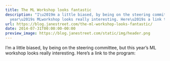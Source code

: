 ```yaml
---
title: The ML Workshop looks fantastic
description: "I\u2019m a little biased, by being on the steering committee, but this
  year\u2019s MLworkshop looks really interesting. Here\u2019s a link to the program:"
url: https://blog.janestreet.com/the-ml-workshop-looks-fantastic/
date: 2014-07-31T00:00:00-00:00
preview_image: https://blog.janestreet.com/static/img/header.png
---
```


<p>I’m a little biased, by being on the steering committee, but this year’s ML
workshop looks really interesting. Here’s a link to the program:</p>
